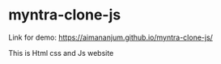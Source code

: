 # myntra-clone-js

Link for demo:
https://aimananjum.github.io/myntra-clone-js/

This is Html css and Js website 
